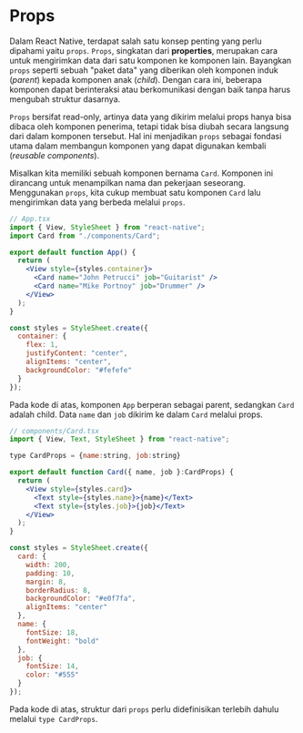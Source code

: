 # Props

Dalam React Native, terdapat salah satu konsep penting yang perlu dipahami yaitu `props`. `Props`, singkatan dari **properties**, merupakan cara untuk mengirimkan data dari satu komponen ke komponen lain. Bayangkan `props` seperti sebuah "paket data" yang diberikan oleh komponen induk (*parent*) kepada komponen anak (*child*). Dengan cara ini, beberapa komponen dapat berinteraksi atau berkomunikasi dengan baik tanpa harus mengubah struktur dasarnya.

`Props` bersifat read-only, artinya data yang dikirim melalui props hanya bisa dibaca oleh komponen penerima, tetapi tidak bisa diubah secara langsung dari dalam komponen tersebut. Hal ini menjadikan `props` sebagai fondasi utama dalam membangun komponen yang dapat digunakan kembali (*reusable components*).

Misalkan kita memiliki sebuah komponen bernama `Card`. Komponen ini dirancang untuk menampilkan nama dan pekerjaan seseorang. Menggunakan `props`, kita cukup membuat satu komponen `Card` lalu mengirimkan data yang berbeda melalui `props`.

```jsx
// App.tsx
import { View, StyleSheet } from "react-native";
import Card from "./components/Card";

export default function App() {
  return (
    <View style={styles.container}>
      <Card name="John Petrucci" job="Guitarist" />
      <Card name="Mike Portnoy" job="Drummer" />
    </View>
  );
}

const styles = StyleSheet.create({
  container: {
    flex: 1,
    justifyContent: "center",
    alignItems: "center",
    backgroundColor: "#fefefe"
  }
});
```

Pada kode di atas, komponen `App` berperan sebagai parent, sedangkan `Card` adalah child. Data `name` dan `job` dikirim ke dalam `Card` melalui props.

```jsx
// components/Card.tsx
import { View, Text, StyleSheet } from "react-native";

type CardProps = {name:string, job:string}

export default function Card({ name, job }:CardProps) {
  return (
    <View style={styles.card}>
      <Text style={styles.name}>{name}</Text>
      <Text style={styles.job}>{job}</Text>
    </View>
  );
}

const styles = StyleSheet.create({
  card: {
    width: 200,
    padding: 10,
    margin: 8,
    borderRadius: 8,
    backgroundColor: "#e0f7fa",
    alignItems: "center"
  },
  name: {
    fontSize: 18,
    fontWeight: "bold"
  },
  job: {
    fontSize: 14,
    color: "#555"
  }
});
```

Pada kode di atas, struktur dari `props` perlu didefinisikan terlebih dahulu melalui `type CardProps`.
